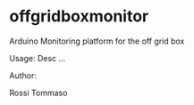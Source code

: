 offgridboxmonitor
=================

Arduino Monitoring platform for the off grid box


Usage:
Desc ...


Author:

Rossi Tommaso